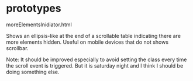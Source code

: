 prototypes
==========

moreElementsInidiator.html

Shows an ellipsis-like at the end of a scrollable table indicating there are more elements hidden. Useful on mobile devices that do not shows scrollbar.

Note: It should be improved especially to avoid setting the class every time the scroll event is triggered. But it is saturday night and I think I should be doing something else.
